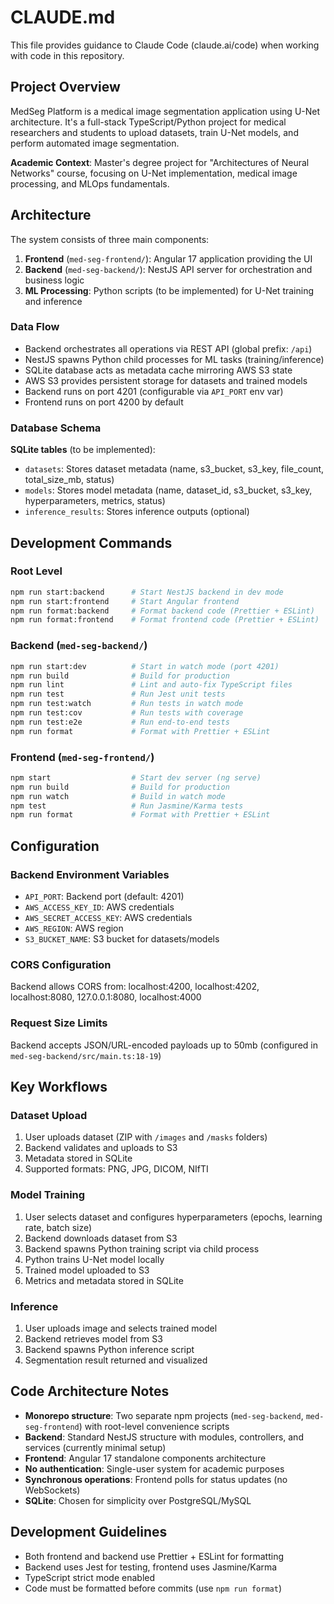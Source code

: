 # CLAUDE.md

This file provides guidance to Claude Code (claude.ai/code) when working with code in this repository.

## Project Overview

MedSeg Platform is a medical image segmentation application using U-Net architecture. It's a full-stack TypeScript/Python project for medical researchers and students to upload datasets, train U-Net models, and perform automated image segmentation.

**Academic Context**: Master's degree project for "Architectures of Neural Networks" course, focusing on U-Net implementation, medical image processing, and MLOps fundamentals.

## Architecture

The system consists of three main components:

1. **Frontend** (`med-seg-frontend/`): Angular 17 application providing the UI
2. **Backend** (`med-seg-backend/`): NestJS API server for orchestration and business logic
3. **ML Processing**: Python scripts (to be implemented) for U-Net training and inference

### Data Flow

- Backend orchestrates all operations via REST API (global prefix: `/api`)
- NestJS spawns Python child processes for ML tasks (training/inference)
- SQLite database acts as metadata cache mirroring AWS S3 state
- AWS S3 provides persistent storage for datasets and trained models
- Backend runs on port 4201 (configurable via `API_PORT` env var)
- Frontend runs on port 4200 by default

### Database Schema

**SQLite tables** (to be implemented):
- `datasets`: Stores dataset metadata (name, s3_bucket, s3_key, file_count, total_size_mb, status)
- `models`: Stores model metadata (name, dataset_id, s3_bucket, s3_key, hyperparameters, metrics, status)
- `inference_results`: Stores inference outputs (optional)

## Development Commands

### Root Level
```bash
npm run start:backend      # Start NestJS backend in dev mode
npm run start:frontend     # Start Angular frontend
npm run format:backend     # Format backend code (Prettier + ESLint)
npm run format:frontend    # Format frontend code (Prettier + ESLint)
```

### Backend (`med-seg-backend/`)
```bash
npm run start:dev          # Start in watch mode (port 4201)
npm run build              # Build for production
npm run lint               # Lint and auto-fix TypeScript files
npm run test               # Run Jest unit tests
npm run test:watch         # Run tests in watch mode
npm run test:cov           # Run tests with coverage
npm run test:e2e           # Run end-to-end tests
npm run format             # Format with Prettier + ESLint
```

### Frontend (`med-seg-frontend/`)
```bash
npm start                  # Start dev server (ng serve)
npm run build              # Build for production
npm run watch              # Build in watch mode
npm test                   # Run Jasmine/Karma tests
npm run format             # Format with Prettier + ESLint
```

## Configuration

### Backend Environment Variables
- `API_PORT`: Backend port (default: 4201)
- `AWS_ACCESS_KEY_ID`: AWS credentials
- `AWS_SECRET_ACCESS_KEY`: AWS credentials
- `AWS_REGION`: AWS region
- `S3_BUCKET_NAME`: S3 bucket for datasets/models

### CORS Configuration
Backend allows CORS from: localhost:4200, localhost:4202, localhost:8080, 127.0.0.1:8080, localhost:4000

### Request Size Limits
Backend accepts JSON/URL-encoded payloads up to 50mb (configured in `med-seg-backend/src/main.ts:18-19`)

## Key Workflows

### Dataset Upload
1. User uploads dataset (ZIP with `/images` and `/masks` folders)
2. Backend validates and uploads to S3
3. Metadata stored in SQLite
4. Supported formats: PNG, JPG, DICOM, NIfTI

### Model Training
1. User selects dataset and configures hyperparameters (epochs, learning rate, batch size)
2. Backend downloads dataset from S3
3. Backend spawns Python training script via child process
4. Python trains U-Net model locally
5. Trained model uploaded to S3
6. Metrics and metadata stored in SQLite

### Inference
1. User uploads image and selects trained model
2. Backend retrieves model from S3
3. Backend spawns Python inference script
4. Segmentation result returned and visualized

## Code Architecture Notes

- **Monorepo structure**: Two separate npm projects (`med-seg-backend`, `med-seg-frontend`) with root-level convenience scripts
- **Backend**: Standard NestJS structure with modules, controllers, and services (currently minimal setup)
- **Frontend**: Angular 17 standalone components architecture
- **No authentication**: Single-user system for academic purposes
- **Synchronous operations**: Frontend polls for status updates (no WebSockets)
- **SQLite**: Chosen for simplicity over PostgreSQL/MySQL

## Development Guidelines

- Both frontend and backend use Prettier + ESLint for formatting
- Backend uses Jest for testing, frontend uses Jasmine/Karma
- TypeScript strict mode enabled
- Code must be formatted before commits (use `npm run format`)

